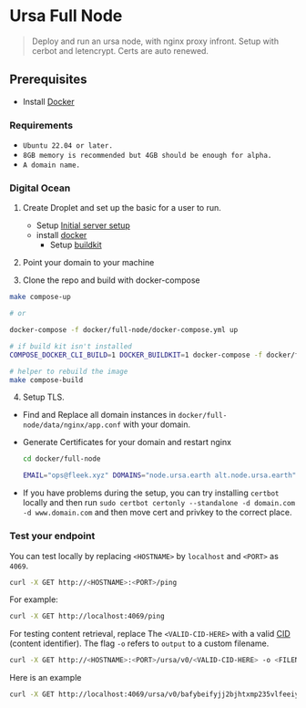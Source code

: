 # Ursa Full Node

> Deploy and run an ursa node, with nginx proxy infront. Setup with cerbot and letencrypt. Certs are auto renewed. 

## Prerequisites

- Install [Docker](https://docs.docker.com/get-docker/)

### Requirements
- `Ubuntu 22.04 or later.`
- `8GB memory is recommended but 4GB should be enough for alpha.`	
- `A domain name.`

### Digital Ocean

1. Create Droplet and set up the basic for a user to run.
    - Setup [Initial server setup](https://www.digitalocean.com/community/tutorials/initial-server-setup-with-ubuntu-22-04)
    - install [docker](https://www.digitalocean.com/community/tutorials/how-to-install-and-use-docker-on-ubuntu-22-04)
        -  Setup [buildkit](https://docs.docker.com/develop/develop-images/build_enhancements/)

2. Point your domain to your machine

3. Clone the repo and build with docker-compose
  ```sh
  make compose-up 

  # or

  docker-compose -f docker/full-node/docker-compose.yml up

  # if build kit isn't installed
  COMPOSE_DOCKER_CLI_BUILD=1 DOCKER_BUILDKIT=1 docker-compose -f docker/full-node/docker-compose.yml up -d
  
  # helper to rebuild the image
  make compose-build
  ```

4. Setup TLS.

- Find and Replace all domain instances in `docker/full-node/data/nginx/app.conf` with your domain.
- Generate Certificates for your domain and restart nginx

  ```sh
  cd docker/full-node
  
  EMAIL="ops@fleek.xyz" DOMAINS="node.ursa.earth alt.node.ursa.earth" bash init-letsencrypt.sh
  ```

- If you have problems during the setup, you can try installing `certbot` locally and then run `sudo certbot certonly --standalone -d domain.com -d www.domain.com` and then move cert and privkey to the correct place.

### Test your endpoint

You can test locally by replacing `<HOSTNAME>` by `localhost` and `<PORT>` as `4069`. 

```sh
curl -X GET http://<HOSTNAME>:<PORT>/ping
```

For example:

```sh
curl -X GET http://localhost:4069/ping
```

For testing content retrieval, replace The `<VALID-CID-HERE>` with a valid [CID](https://docs.ipfs.tech/concepts/content-addressing/) (content identifier). The flag `-o` refers to `output` to a custom filename.

```sh
curl -X GET http://<HOSTNAME>:<PORT>/ursa/v0/<VALID-CID-HERE> -o <FILENAME>
```

Here is an example

```sh
curl -X GET http://localhost:4069/ursa/v0/bafybeifyjj2bjhtxmp235vlfeeiy7sz6rzyx3lervfk3ap2nyn4rggqgei -o my_file.car
```
